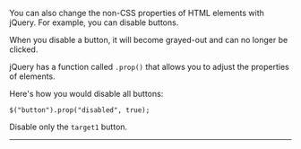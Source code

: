 <div class="challenge-instructions jquery"><div><section id="description">
<p>You can also change the non-CSS properties of HTML elements with jQuery. For example, you can disable buttons.</p>
<p>When you disable a button, it will become grayed-out and can no longer be clicked.</p>
<p>jQuery has a function called <code>.prop()</code> that allows you to adjust the properties of elements.</p>
<p>Here's how you would disable all buttons:</p>
<pre class="language-js"><code class="language-js"><span class="token function">$</span><span class="token punctuation">(</span><span class="token string">"button"</span><span class="token punctuation">)</span><span class="token punctuation">.</span><span class="token function">prop</span><span class="token punctuation">(</span><span class="token string">"disabled"</span><span class="token punctuation">,</span> <span class="token boolean">true</span><span class="token punctuation">)</span><span class="token punctuation">;</span>
</code></pre>
<p>Disable only the <code>target1</code> button.</p>
</section></div><hr/></div>